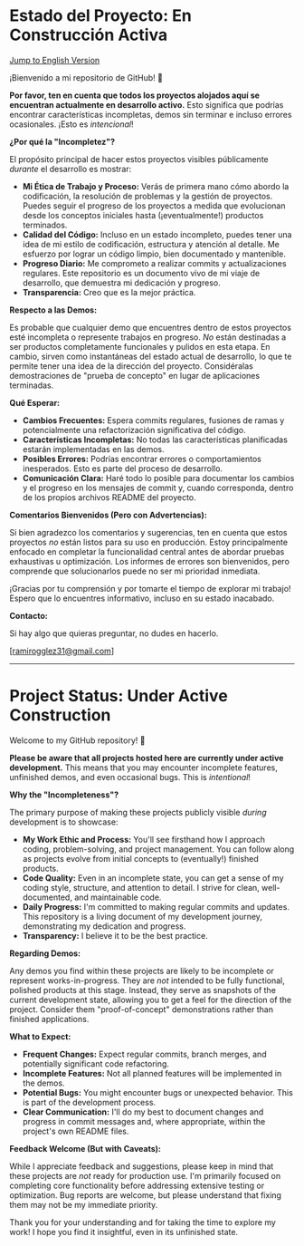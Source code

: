 # Estado del Proyecto: En Construcción Activa

[Jump to English Version](#english-version)

¡Bienvenido a mi repositorio de GitHub! 👋

**Por favor, ten en cuenta que todos los proyectos alojados aquí se encuentran actualmente en desarrollo activo.** Esto significa que podrías encontrar características incompletas, demos sin terminar e incluso errores ocasionales. ¡Esto es *intencional*!

**¿Por qué la "Incompletez"?**

El propósito principal de hacer estos proyectos visibles públicamente *durante* el desarrollo es mostrar:

*   **Mi Ética de Trabajo y Proceso:** Verás de primera mano cómo abordo la codificación, la resolución de problemas y la gestión de proyectos. Puedes seguir el progreso de los proyectos a medida que evolucionan desde los conceptos iniciales hasta (¡eventualmente!) productos terminados.
*   **Calidad del Código:** Incluso en un estado incompleto, puedes tener una idea de mi estilo de codificación, estructura y atención al detalle. Me esfuerzo por lograr un código limpio, bien documentado y mantenible.
*   **Progreso Diario:** Me comprometo a realizar commits y actualizaciones regulares. Este repositorio es un documento vivo de mi viaje de desarrollo, que demuestra mi dedicación y progreso.
*   **Transparencia:** Creo que es la mejor práctica.

**Respecto a las Demos:**

Es probable que cualquier demo que encuentres dentro de estos proyectos esté incompleta o represente trabajos en progreso. *No* están destinadas a ser productos completamente funcionales y pulidos en esta etapa. En cambio, sirven como instantáneas del estado actual de desarrollo, lo que te permite tener una idea de la dirección del proyecto. Considéralas demostraciones de "prueba de concepto" en lugar de aplicaciones terminadas.

**Qué Esperar:**

*   **Cambios Frecuentes:** Espera commits regulares, fusiones de ramas y potencialmente una refactorización significativa del código.
*   **Características Incompletas:** No todas las características planificadas estarán implementadas en las demos.
*   **Posibles Errores:** Podrías encontrar errores o comportamientos inesperados. Esto es parte del proceso de desarrollo.
*   **Comunicación Clara:** Haré todo lo posible para documentar los cambios y el progreso en los mensajes de commit y, cuando corresponda, dentro de los propios archivos README del proyecto.

**Comentarios Bienvenidos (Pero con Advertencias):**

Si bien agradezco los comentarios y sugerencias, ten en cuenta que estos proyectos *no* están listos para su uso en producción. Estoy principalmente enfocado en completar la funcionalidad central antes de abordar pruebas exhaustivas u optimización. Los informes de errores son bienvenidos, pero comprende que solucionarlos puede no ser mi prioridad inmediata.

¡Gracias por tu comprensión y por tomarte el tiempo de explorar mi trabajo! Espero que lo encuentres informativo, incluso en su estado inacabado.

**Contacto:**

Si hay algo que quieras preguntar, no dudes en hacerlo.

[ramirogglez31@gmail.com]

---

<a name="english-version"></a>
# Project Status: Under Active Construction

Welcome to my GitHub repository! 👋

**Please be aware that all projects hosted here are currently under active development.** This means that you may encounter incomplete features, unfinished demos, and even occasional bugs.  This is *intentional*!

**Why the "Incompleteness"?**

The primary purpose of making these projects publicly visible *during* development is to showcase:

*   **My Work Ethic and Process:** You'll see firsthand how I approach coding, problem-solving, and project management.  You can follow along as projects evolve from initial concepts to (eventually!) finished products.
*   **Code Quality:** Even in an incomplete state, you can get a sense of my coding style, structure, and attention to detail.  I strive for clean, well-documented, and maintainable code.
*   **Daily Progress:**  I'm committed to making regular commits and updates.  This repository is a living document of my development journey, demonstrating my dedication and progress.
*	**Transparency:** I believe it to be the best practice.

**Regarding Demos:**

Any demos you find within these projects are likely to be incomplete or represent works-in-progress.  They are *not* intended to be fully functional, polished products at this stage.  Instead, they serve as snapshots of the current development state, allowing you to get a feel for the direction of the project. Consider them "proof-of-concept" demonstrations rather than finished applications.

**What to Expect:**

*   **Frequent Changes:**  Expect regular commits, branch merges, and potentially significant code refactoring.
*   **Incomplete Features:**  Not all planned features will be implemented in the demos.
*   **Potential Bugs:**  You might encounter bugs or unexpected behavior.  This is part of the development process.
*   **Clear Communication:**  I'll do my best to document changes and progress in commit messages and, where appropriate, within the project's own README files.

**Feedback Welcome (But with Caveats):**

While I appreciate feedback and suggestions, please keep in mind that these projects are *not* ready for production use.  I'm primarily focused on completing core functionality before addressing extensive testing or optimization. Bug reports are welcome, but please understand that fixing them may not be my immediate priority.

Thank you for your understanding and for taking the time to explore my work! I hope you find it insightful, even in its unfinished state.

